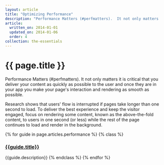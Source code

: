 ```yaml
---
layout: article
title: "Optimizing Performance"
description: "Performance Matters (#perfmatters).  It not only matters it is critical that you deliver your content as quickly as possible to the user and once they are in your app you make your page's interaction and rendering as smooth as possible."
article:
  written_on: 2014-01-01
  updated_on: 2014-01-06
  order: 4
collection: the-essentials
---
```

# {{ page.title }}

Performance Matters (#perfmatters).  It not only matters it is critical that you deliver your content as quickly as possible to the user and once they are in your app you make your page's interaction and rendering as smooth as possible.

Research shows that users' flow is interrupted if pages take longer than one second to load. To deliver the best experience and keep the visitor engaged, focus on rendering some content, known as the above-the-fold content, to users in one second (or less) while the rest of the page continues to load and render in the background.

{% for guide in page.articles.performance %}
{% class %}
### [{{guide.title}}]({{guide.url}})
{{guide.description}}
{% endclass %}
{% endfor %}
